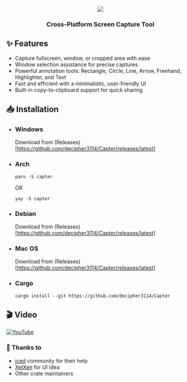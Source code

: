 <p align="center">
    <picture>
      <source media="(prefers-color-scheme: dark)" srcset="https://raw.githubusercontent.com/decipher3114/Capter/master/assets/images/banner_dark.png">
      <source media="(prefers-color-scheme: light)" srcset="https://raw.githubusercontent.com/decipher3114/Capter/master/assets/images/banner_light.png">
      <img src="https://raw.githubusercontent.com/decipher3114/Capter/master/assets/images/banner_dark.png">
    </picture>
</p>
<h3 align="center">Cross-Platform Screen Capture Tool</h3>

## ✨ Features
- Capture fullscreen, window, or cropped area with ease
- Window selection assistance for precise captures
- Powerful annotation tools: Rectangle, Circle, Line, Arrow, Freehand, Highlighter, and Text
- Fast and efficient with a minimalistic, user-friendly UI
- Built-in copy-to-clipboard support for quick sharing

## 📥 Installation
- ### Windows
    Download from (Releases)[https://github.com/decipher3114/Capter/releases/latest]

- ### Arch
    ```
    paru -S capter
    ```
    OR
    ```
    yay -S capter
    ```
- ### Debian
    Download from (Releases)[https://github.com/decipher3114/Capter/releases/latest]

- ### Mac OS
    Download from (Releases)[https://github.com/decipher3114/Capter/releases/latest]

- ### Cargo
    ```
    cargo install --git https://github.com/decipher3114/Capter
    ```

## 🎬 Video

[![YouTube](http://i.ytimg.com/vi/1RSB8945yJA/0.jpg)](https://www.youtube.com/watch?v=1RSB8945yJA)


### 🙌 Thanks to
- [iced](https://github.com/iced-rs) community for their help
- [XelXen](https://github.com/xelxen) for UI idea
- Other crate maintainers